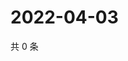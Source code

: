 # 2022-04-03

共 0 条

<!-- BEGIN WEIBO -->
<!-- 最后更新时间 Sun Apr 03 2022 18:16:28 GMT+0800 (China Standard Time) -->

<!-- END WEIBO -->
